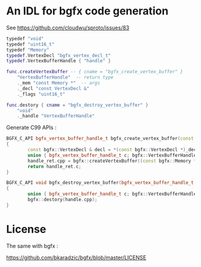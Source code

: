An IDL for bgfx code generation
====

See https://github.com/cloudwu/sproto/issues/83

```lua
typedef "void"
typedef "uint16_t"
typedef "Memory"
typedef.VertexDecl "bgfx_vertex_decl_t"
typedef.VertexBufferHandle { "handle" }

func.createVertexBuffer -- { cname = "bgfx_create_vertex_buffer" } 
	"VertexBufferHandle"  -- return type
	._mem "const Memory *"  -- args
	._decl "const VertexDecl &"
	._flags "uint16_t"

func.destory { cname = "bgfx_destroy_vertex_buffer" }
	"void"
	._handle "VertexBufferHandle"
```

Generate C99 APIs :

```cpp
BGFX_C_API bgfx_vertex_buffer_handle_t bgfx_create_vertex_buffer(const bgfx_memory_t * _mem, const bgfx_vertex_decl_t * _decl, uint16_t _flags)
{
        const bgfx::VertexDecl & decl = *(const bgfx::VertexDecl *)_decl;
        union { bgfx_vertex_buffer_handle_t c; bgfx::VertexBufferHandle cpp; } handle_ret;
        handle_ret.cpp = bgfx::createVertexBuffer((const bgfx::Memory *)_mem, decl, _flags);
        return handle_ret.c;
}

BGFX_C_API void bgfx_destroy_vertex_buffer(bgfx_vertex_buffer_handle_t _handle)
{
        union { bgfx_vertex_buffer_handle_t c; bgfx::VertexBufferHandle cpp; } handle = { _handle };
        bgfx::destory(handle.cpp);
}

```

License
=======

The same with bgfx :

https://github.com/bkaradzic/bgfx/blob/master/LICENSE
